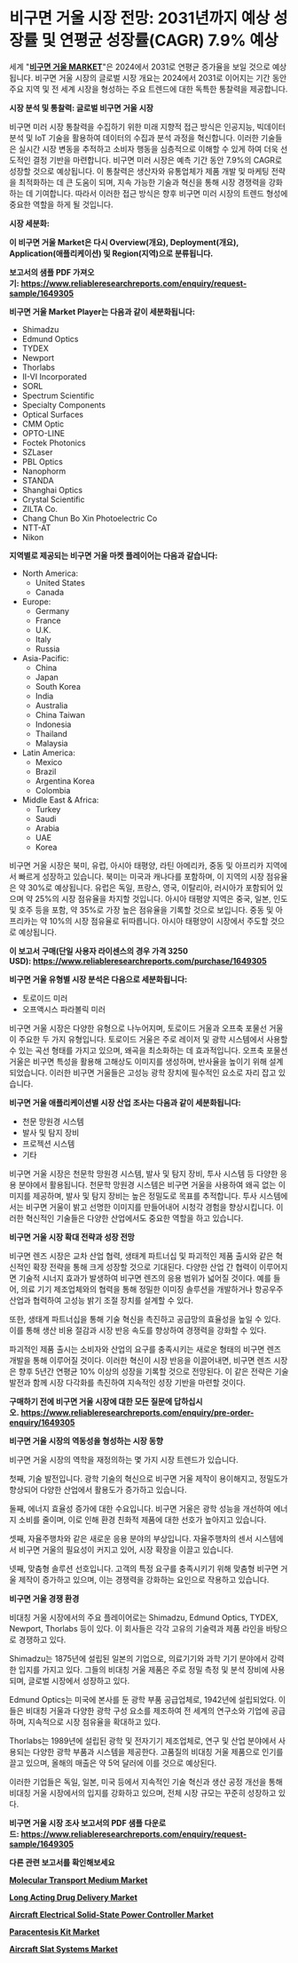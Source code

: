 <p><h1>비구면 거울 시장 전망: 2031년까지 예상 성장률 및 연평균 성장률(CAGR) 7.9% 예상</h1></p><p>세계 "<strong><a href="https://www.reliableresearchreports.com/aspherical-mirrors-market-r1649305?utm_campaign=105&utm_medium=8&utm_source=Github&utm_content=ia&utm_term=19122024&utm_id=aspherical-mirrors">비구면 거울 MARKET</a></strong>"은 2024에서 2031로 연평균 증가율을 보일 것으로 예상됩니다. 비구면 거울 시장의 글로벌 시장 개요는 2024에서 2031로 이어지는 기간 동안 주요 지역 및 전 세계 시장을 형성하는 주요 트렌드에 대한 독특한 통찰력을 제공합니다.</p>
<p><strong>시장 분석 및 통찰력: 글로벌 비구면 거울 시장</strong></p>
<p><p>비구면 미러 시장 통찰력을 수집하기 위한 미래 지향적 접근 방식은 인공지능, 빅데이터 분석 및 IoT 기술을 활용하여 데이터의 수집과 분석 과정을 혁신합니다. 이러한 기술들은 실시간 시장 변동을 추적하고 소비자 행동을 심층적으로 이해할 수 있게 하여 더욱 선도적인 결정 기반을 마련합니다. 비구면 미러 시장은 예측 기간 동안 7.9%의 CAGR로 성장할 것으로 예상됩니다. 이 통찰력은 생산자와 유통업체가 제품 개발 및 마케팅 전략을 최적화하는 데 큰 도움이 되며, 지속 가능한 기술과 혁신을 통해 시장 경쟁력을 강화하는 데 기여합니다. 따라서 이러한 접근 방식은 향후 비구면 미러 시장의 트렌드 형성에 중요한 역할을 하게 될 것입니다.</p><a href="%7CAUTHORITHY_DOMAIN_URL%7C?utm_campaign=105&utm_medium=8&utm_source=Github&utm_content=ia&utm_term=19122024&utm_id=aspherical-mirrors"></a></p>
<p><strong>시장 세분화:</strong></p>
<p><strong>이 비구면 거울 Market은 다시 Overview(개요), Deployment(개요), Application(애플리케이션) 및 Region(지역)으로 분류됩니다.</strong></p>
<p><strong>보고서의 샘플 PDF 가져오기:&nbsp;<a href="https://www.reliableresearchreports.com/enquiry/request-sample/1649305?utm_campaign=105&utm_medium=8&utm_source=Github&utm_content=ia&utm_term=19122024&utm_id=aspherical-mirrors">https://www.reliableresearchreports.com/enquiry/request-sample/1649305</a></strong><strong></strong></p>
<p><strong>비구면 거울 Market Player는 다음과 같이 세분화됩니다:</strong></p>
<p><ul><li>Shimadzu</li><li>Edmund Optics</li><li>TYDEX</li><li>Newport</li><li>Thorlabs</li><li>II-VI Incorporated</li><li>SORL</li><li>Spectrum Scientific</li><li>Specialty Components</li><li>Optical Surfaces</li><li>CMM Optic</li><li>OPTO-LINE</li><li>Foctek Photonics</li><li>SZLaser</li><li>PBL Optics</li><li>Nanophorm</li><li>STANDA</li><li>Shanghai Optics</li><li>Crystal Scientific</li><li>ZILTA Co.</li><li>Chang Chun Bo Xin Photoelectric Co</li><li>NTT-AT</li><li>Nikon</li></ul></p>
<p><strong>지역별로 제공되는 비구면 거울 마켓 플레이어는 다음과 같습니다:</strong></p>
<p><ul>
    <li>
        North America:
        <ul>
            <li>United States</li>
            <li>Canada</li>
        </ul>
    </li>
    <li>
        Europe:
        <ul>
            <li>Germany</li>
            <li>France</li>
            <li>U.K.</li>
            <li>Italy</li>
            <li>Russia</li>
        </ul>
    </li>
    <li>
        Asia-Pacific:
        <ul>
            <li>China</li>
            <li>Japan</li>
            <li>South Korea</li>
            <li>India</li>
            <li>Australia</li>
            <li>China Taiwan</li>
            <li>Indonesia</li>
            <li>Thailand</li>
            <li>Malaysia</li>
        </ul>
    </li>
    <li>
        Latin America:
        <ul>
            <li>Mexico</li>
            <li>Brazil</li>
            <li>Argentina Korea</li>
            <li>Colombia</li>
        </ul>
    </li>
    <li>
        Middle East & Africa:
        <ul>
            <li>Turkey</li>
            <li>Saudi</li>
            <li>Arabia</li>
            <li>UAE</li>
            <li>Korea</li>
        </ul>
    </li>
    </ul></p>
<p><p>비구면 거울 시장은 북미, 유럽, 아시아 태평양, 라틴 아메리카, 중동 및 아프리카 지역에서 빠르게 성장하고 있습니다. 북미는 미국과 캐나다를 포함하며, 이 지역의 시장 점유율은 약 30%로 예상됩니다. 유럽은 독일, 프랑스, 영국, 이탈리아, 러시아가 포함되어 있으며 약 25%의 시장 점유율을 차지할 것입니다. 아시아 태평양 지역은 중국, 일본, 인도 및 호주 등을 포함, 약 35%로 가장 높은 점유율을 기록할 것으로 보입니다. 중동 및 아프리카는 약 10%의 시장 점유율로 뒤따릅니다. 아시아 태평양이 시장에서 주도할 것으로 예상됩니다.</p></p>
<p><strong>이 보고서 구매(단일 사용자 라이센스의 경우 가격 3250 USD):&nbsp;<a href="https://www.reliableresearchreports.com/purchase/1649305?utm_campaign=105&utm_medium=8&utm_source=Github&utm_content=ia&utm_term=19122024&utm_id=aspherical-mirrors">https://www.reliableresearchreports.com/purchase/1649305</a></strong></p>
<p><strong>비구면 거울 유형별 시장 분석은 다음으로 세분화됩니다:</strong></p>
<p><ul><li>토로이드 미러</li><li>오프액시스 파라볼릭 미러</li></ul></p>
<p><p>비구면 거울 시장은 다양한 유형으로 나누어지며, 토로이드 거울과 오프축 포물선 거울이 주요한 두 가지 유형입니다. 토로이드 거울은 주로 레이저 및 광학 시스템에서 사용할 수 있는 곡선 형태를 가지고 있으며, 왜곡을 최소화하는 데 효과적입니다. 오프축 포물선 거울은 비구면 특성을 활용해 고해상도 이미지를 생성하며, 반사율을 높이기 위해 설계되었습니다. 이러한 비구면 거울들은 고성능 광학 장치에 필수적인 요소로 자리 잡고 있습니다.</p></p>
<p><strong>비구면 거울 애플리케이션별 시장 산업 조사는 다음과 같이 세분화됩니다:</strong></p>
<p><ul><li>천문 망원경 시스템</li><li>발사 및 탐지 장비</li><li>프로젝션 시스템</li><li>기타</li></ul></p>
<p><p>비구면 거울 시장은 천문학 망원경 시스템, 발사 및 탐지 장비, 투사 시스템 등 다양한 응용 분야에서 활용됩니다. 천문학 망원경 시스템은 비구면 거울을 사용하여 왜곡 없는 이미지를 제공하며, 발사 및 탐지 장비는 높은 정밀도로 목표를 추적합니다. 투사 시스템에서는 비구면 거울이 밝고 선명한 이미지를 만들어내어 시청각 경험을 향상시킵니다. 이러한 혁신적인 기술들은 다양한 산업에서도 중요한 역할을 하고 있습니다.</p></p>
<p><strong>비구면 거울 시장 확대 전략과 성장 전망</strong></p>
<p><p>비구면 렌즈 시장은 교차 산업 협력, 생태계 파트너십 및 파괴적인 제품 출시와 같은 혁신적인 확장 전략을 통해 크게 성장할 것으로 기대된다. 다양한 산업 간 협력이 이루어지면 기술적 시너지 효과가 발생하여 비구면 렌즈의 응용 범위가 넓어질 것이다. 예를 들어, 의료 기기 제조업체와의 협력을 통해 정밀한 이미징 솔루션을 개발하거나 항공우주 산업과 협력하여 고성능 밝기 조절 장치를 설계할 수 있다.</p><p>또한, 생태계 파트너십을 통해 기술 혁신을 촉진하고 공급망의 효율성을 높일 수 있다. 이를 통해 생산 비용 절감과 시장 반응 속도를 향상하여 경쟁력을 강화할 수 있다. </p><p>파괴적인 제품 출시는 소비자와 산업의 요구를 충족시키는 새로운 형태의 비구면 렌즈 개발을 통해 이루어질 것이다. 이러한 혁신이 시장 반응을 이끌어내면, 비구면 렌즈 시장은 향후 5년간 연평균 10% 이상의 성장을 기록할 것으로 전망된다. 이 같은 전략은 기술 발전과 함께 시장 다각화를 촉진하여 지속적인 성장 기반을 마련할 것이다.</p></p>
<p><strong>구매하기 전에 비구면 거울 시장에 대한 모든 질문에 답하십시오.&nbsp;<a href="https://www.reliableresearchreports.com/enquiry/pre-order-enquiry/1649305?utm_campaign=105&utm_medium=8&utm_source=Github&utm_content=ia&utm_term=19122024&utm_id=aspherical-mirrors">https://www.reliableresearchreports.com/enquiry/pre-order-enquiry/1649305</a></strong><strong></strong></p>
<p><strong>비구면 거울 시장의 역동성을 형성하는 시장 동향</strong></p>
<p><p>비구면 거울 시장의 역학을 재정의하는 몇 가지 시장 트렌드가 있습니다. </p><p>첫째, 기술 발전입니다. 광학 기술의 혁신으로 비구면 거울 제작이 용이해지고, 정밀도가 향상되어 다양한 산업에서 활용도가 증가하고 있습니다.</p><p>둘째, 에너지 효율성 증가에 대한 수요입니다. 비구면 거울은 광학 성능을 개선하여 에너지 소비를 줄이며, 이로 인해 환경 친화적 제품에 대한 선호가 높아지고 있습니다.</p><p>셋째, 자율주행차와 같은 새로운 응용 분야의 부상입니다. 자율주행차의 센서 시스템에서 비구면 거울의 필요성이 커지고 있어, 시장 확장을 이끌고 있습니다.</p><p>넷째, 맞춤형 솔루션 선호입니다. 고객의 특정 요구를 충족시키기 위해 맞춤형 비구면 거울 제작이 증가하고 있으며, 이는 경쟁력을 강화하는 요인으로 작용하고 있습니다.</p></p>
<p><strong>비구면 거울 경쟁 환경</strong></p>
<p><p>비대칭 거울 시장에서의 주요 플레이어로는 Shimadzu, Edmund Optics, TYDEX, Newport, Thorlabs 등이 있다. 이 회사들은 각각 고유의 기술력과 제품 라인을 바탕으로 경쟁하고 있다. </p><p>Shimadzu는 1875년에 설립된 일본의 기업으로, 의료기기와 과학 기기 분야에서 강력한 입지를 가지고 있다. 그들의 비대칭 거울 제품은 주로 정밀 측정 및 분석 장비에 사용되며, 글로벌 시장에서 성장하고 있다. </p><p>Edmund Optics는 미국에 본사를 둔 광학 부품 공급업체로, 1942년에 설립되었다. 이들은 비대칭 거울과 다양한 광학 구성 요소를 제조하여 전 세계의 연구소와 기업에 공급하며, 지속적으로 시장 점유율을 확대하고 있다. </p><p>Thorlabs는 1989년에 설립된 광학 및 전자기기 제조업체로, 연구 및 산업 분야에서 사용되는 다양한 광학 부품과 시스템을 제공한다. 고품질의 비대칭 거울 제품으로 인기를 끌고 있으며, 올해의 매출은 약 5억 달러에 이를 것으로 예상된다. </p><p>이러한 기업들은 독일, 일본, 미국 등에서 지속적인 기술 혁신과 생산 공정 개선을 통해 비대칭 거울 시장에서의 입지를 강화하고 있으며, 전체 시장 규모는 꾸준히 성장하고 있다.</p></p>
<p><strong>비구면 거울 시장 조사 보고서의 PDF 샘플 다운로드:&nbsp;<a href="https://www.reliableresearchreports.com/enquiry/request-sample/1649305?utm_campaign=105&utm_medium=8&utm_source=Github&utm_content=ia&utm_term=19122024&utm_id=aspherical-mirrors">https://www.reliableresearchreports.com/enquiry/request-sample/1649305</a></strong></p>
<p><strong></strong></p>
<p><strong></strong></p>
<p><strong></strong></p>
<p><strong></strong></p>
<p><strong>다른 관련 보고서를 확인해보세요</strong></p>
<p><strong><p><a href="https://www.linkedin.com/pulse/navigating-competitive-landscape-molecular-transport-medium-b6sgf?utm_campaign=105&utm_medium=8&utm_source=Github&utm_content=ia&utm_term=19122024&utm_id=aspherical-mirrors">Molecular Transport Medium Market</a></p><p><a href="https://www.linkedin.com/pulse/future-trends-competition-long-acting-drug-delivery-market-b56of?utm_campaign=105&utm_medium=8&utm_source=Github&utm_content=ia&utm_term=19122024&utm_id=aspherical-mirrors">Long Acting Drug Delivery Market</a></p><p><a href="https://github.com/joannesouthgate/Market-Research-Report-List-5/blob/main/aircraft-electrical-solid-state-power-controller-market.md?utm_campaign=105&utm_medium=8&utm_source=Github&utm_content=ia&utm_term=19122024&utm_id=aspherical-mirrors">Aircraft Electrical Solid-State Power Controller Market</a></p><p><a href="https://www.linkedin.com/pulse/paracentesis-kit-market-research-report-forecast-growth-prospects-k0udf?utm_campaign=105&utm_medium=8&utm_source=Github&utm_content=ia&utm_term=19122024&utm_id=aspherical-mirrors">Paracentesis Kit Market</a></p><p><a href="https://github.com/DianaWilson796/Market-Research-Report-List-1/blob/main/aircraft-slat-systems-market.md?utm_campaign=105&utm_medium=8&utm_source=Github&utm_content=ia&utm_term=19122024&utm_id=aspherical-mirrors">Aircraft Slat Systems Market</a></p></strong></p>